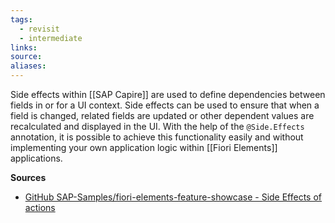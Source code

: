 ```yaml
---
tags:
  - revisit
  - intermediate
links:
source:
aliases:
---
```

Side effects within [[SAP Capire]] are used to define dependencies between fields in or for a UI context. Side effects can be used to ensure that when a field is changed, related fields are updated or other dependent values are recalculated and displayed in the UI.
With the help of the `@Side.Effects` annotation, it is possible to achieve this functionality easily and without implementing your own application logic within [[Fiori Elements]] applications.

**Sources**
- [GitHub SAP-Samples/fiori-elements-feature-showcase - Side Effects of actions](https://github.com/SAP-samples/fiori-elements-feature-showcase?tab=readme-ov-file#side-effects-of-actions)